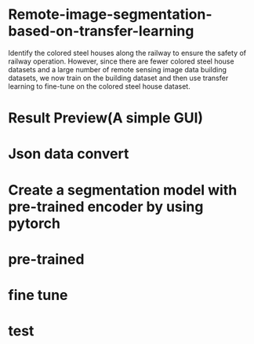 # Remote-image-segmentation-based-on-transfer-learning
Identify the colored steel houses along the railway to ensure the safety of railway operation. However, since there are fewer colored steel house datasets and a large number of remote sensing image data building datasets, we now train on the building dataset and then use transfer learning to fine-tune on the colored steel house dataset.

# Result Preview(A simple GUI)

# Json data convert

# Create a segmentation model with pre-trained encoder by using pytorch

# pre-trained

# fine tune 

# test

